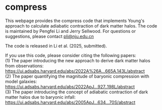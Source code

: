 # compress

This webpage provides the compress code that implements Young's approach to calculate adiabatic contraction of dark matter halos. The code is maintained by Pengfei Li and Jerry Sellwood. For questions or suggestions, please contact pli@nju.edu.cn

The code is released in Li et al. (2025, submitted).

If you use this code, please consider citing the following papers:<br>
(1) The paper introducing the new approach to derive dark matter halos from observations:<br>
https://ui.adsabs.harvard.edu/abs/2022A%26A...665A.143L/abstract<br>
(2) The paper quantifying the magnitude of baryonic compression with model galaxies:<br>
https://ui.adsabs.harvard.edu/abs/2022ApJ...927..198L/abstract<br>
(3) The paper introducing the concept of adiabatic contraction of dark matter halos due to baryonic infall:<br>
https://ui.adsabs.harvard.edu/abs/2005ApJ...634...70S/abstract
